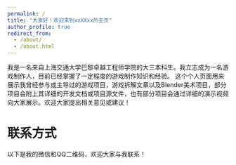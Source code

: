 ```yaml
---
permalink: /
title: "大家好！欢迎来到xxXXxx的主页"
author_profile: true
redirect_from: 
  - /about/
  - /about.html
---
```


我是一名来自上海交通大学巴黎卓越工程师学院的大三本科生。我立志成为一名游戏制作人，目前已经掌握了一定程度的游戏制作知识和经验。
这个个人页面用来展示我曾经参与或主导过的游戏项目，游戏拆解文章以及Blender美术项目，部分项目会附上其详细的开发文档或项目源文件，也有部分项目会通过详细的演示视频向大家展示。欢迎大家提出相关意见或建议！


# 联系方式
以下是我的微信和QQ二维码，欢迎大家与我联系！




